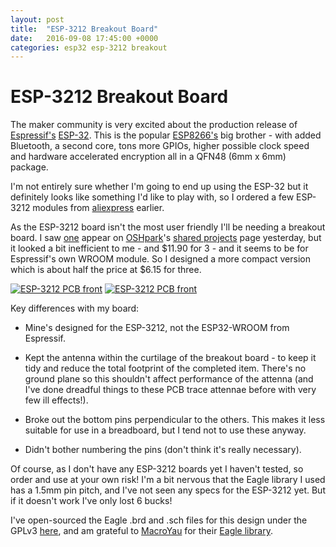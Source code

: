 ```yaml
---
layout: post
title:  "ESP-3212 Breakout Board"
date:   2016-09-08 17:45:00 +0000
categories: esp32 esp-3212 breakout 
---
```

# ESP-3212 Breakout Board

The maker community is very excited about the production release of [Espressif's](https://espressif.com/) [ESP-32](https://espressif.com/en/products/hardware/esp32/overview).  This is the popular [ESP8266's](https://espressif.com/en/products/hardware/esp8266ex/overview) big brother - with added Bluetooth, a second core, tons more GPIOs, higher possible clock speed and hardware accelerated encryption all in a QFN48 (6mm x 6mm) package.

I'm not entirely sure whether I'm going to end up using the ESP-32 but it definitely looks like something I'd like to play with, so I ordered a few ESP-3212 modules from [aliexpress](http://www.aliexpress.com/item/ESP32-WiFi-Bluetooth-module-Dual-core-CPU-Ethernet-port-MCU-Low-power-Bluetooth-ESP-3212/32731347417.html?btsid=a991f468-aa7f-4583-94ab-fe1e22bfb2e8&ws_ab_test=searchweb201556_0%2Csearchweb201602_1_10057_10065_10056_10068_10037_10055_10054_10069_301_10059_10033_10058_10032_10073_10017_10071_10070_10060_10061_10052_10062_10053_10050_10051%2Csearchweb201603_1&spm=2114.01010208.3.1.lLuhCX) earlier.

As the ESP-3212 board isn't the most user friendly I'll be needing a breakout board.  I saw [one](https://oshpark.com/shared_projects/VzGRol8G) appear on [OSHpark](https://oshpark.com)'s [shared projects](https://espressif.com/sites/default/files/documentation/esp_wroom_32_datasheet_en.pdf) page yesterday, but it looked a bit inefficient to me - and $11.90 for 3 - and it seems to be for Espressif's own WROOM module.  So I designed a more compact version which is about half the price at $6.15 for three.

<a href="https://oshpark.com/shared_projects/GdioABZ9"><img src="https://644db4de3505c40a0444-327723bce298e3ff5813fb42baeefbaa.ssl.cf1.rackcdn.com/7331a9310d73024be6a9a3b40cc30075.png" alt="ESP-3212 PCB front"/></a>
<a href="https://oshpark.com/shared_projects/GdioABZ9"><img src="https://644db4de3505c40a0444-327723bce298e3ff5813fb42baeefbaa.ssl.cf1.rackcdn.com/4493008197a0bcf6610c986b9a7043e5.png" alt="ESP-3212 PCB front"/></a>
 
Key differences with my board:

* Mine's designed for the ESP-3212, not the ESP32-WROOM from Espressif.

* Kept the antenna within the curtilage of the breakout board - to keep it tidy and reduce the total footprint of the completed item.  There's no ground plane so this shouldn't affect performance of the attenna (and I've done dreadful things to these PCB trace attennae before with very few ill effects!).

* Broke out the bottom pins perpendicular to the others.  This makes it less suitable for use in a breadboard, but I tend not to use these anyway.

* Didn't bother numbering the pins (don't think it's really necessary).

Of course, as I don't have any ESP-3212 boards yet I haven't tested, so order and use at your own risk!  I'm a bit nervous that the Eagle library I used has a 1.5mm pin pitch, and I've not seen any specs for the ESP-3212 yet.  But if it doesn't work I've only lost 6 bucks!

I've open-sourced the Eagle .brd and .sch files for this design under the GPLv3 [here](https://github.com/piersfinlayson/open-source-pcb-designs), and am grateful to [MacroYau](https://github.com/MacroYau) for their [Eagle library](https://github.com/MacroYau/MacroYau-Eagle-Libraries).
